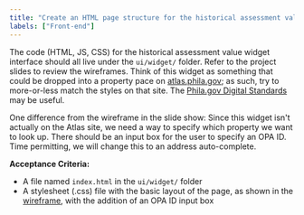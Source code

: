 ```yaml
---
title: "Create an HTML page structure for the historical assessment value widget"
labels: ["Front-end"]
---
```


The code (HTML, JS, CSS) for the historical assessment value widget interface should all live under the `ui/widget/` folder. Refer to the project slides to review the wireframes. Think of this widget as something that could be dropped into a property pace on [atlas.phila.gov](https://atlas.phila.gov/); as such, try to more-or-less match the styles on that site. The [Phila.gov Digital Standards](https://standards.phila.gov/) may be useful.

One difference from the wireframe in the slide show: Since this widget isn't actually on the Atlas site, we need a way to specify which property we want to look up. There should be an input box for the user to specify an OPA ID. Time permitting, we will change this to an address auto-complete.

**Acceptance Criteria:**
- A file named `index.html` in the `ui/widget/` folder
- A stylesheet (.css) file with the basic layout of the page, as shown in the [wireframe](https://docs.google.com/presentation/d/1QZ6gXKYuN3Uk1owGHLrKVhh0EbPUGKQf9-VEnpnaCE4/edit#slide=id.g1dfb0364a16_0_205), with the addition of an OPA ID input box